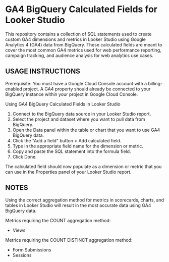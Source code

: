 # GA4 BigQuery Calculated Fields for Looker Studio

This repository contains a collection of SQL statements used to create custom GA4 dimensions and metrics in Looker Studio using Google Analytics 4 (GA4) data from BigQuery. These calculated fields are meant to cover the most common GA4 metrics used for web performance reporting, campaign tracking, and audience analysis for web analytics use cases.

## USAGE INSTRUCTIONS 

Prerequisite: You must have a Google Cloud Console account with a billing-enabled project. 
A GA4 property should already be connected to your BigQuery instance within your
project in Google Cloud Console. 

Using GA4 BigQuery Calculated Fields in Looker Studio
1. Connect to the BigQuery data source in your Looker Studio report. 
2. Select the project and dataset where you want to pull data from BigQuery. 
3. Open the Data panel within the table or chart that you want to use GA4 BigQuery data.
4. Click the "Add a field" button > Add calculated field.
5. Type in the appropriate field name for the dimension or metric.
6. Copy and paste the SQL statement into the formula field.
7. Click Done. 

The calculated field should now populate as a dimension or metric that you can use in the 
Properties panel of your Looker Studio report. 

## NOTES

Using the correct aggregation method for metrics in scorecards, charts, and tables in Looker 
Studio will result in the most accurate data using GA4 BigQuery data.

Metrics requiring the COUNT aggregation method:
- Views

Metrics requiring the COUNT DISTINCT aggregation method:
- Form Submissions
- Sessions

